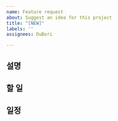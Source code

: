 ```yaml
---
name: Feature request
about: Suggest an idea for this project
title: "[NEW]"
labels: ''
assignees: DuBori

---
```


## 설명


## 할 일



## 일정
